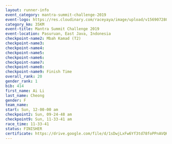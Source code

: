 ```yaml
---
layout: runner-info 
event_category: mantra-summit-challenge-2019 
event-logo: https://res.cloudinary.com/raceyaya/image/upload/v1569072809/logo/mantra-image_segrbx.jpg
category_km: 35KM 
event-title: Mantra Summit Challenge 2019 
event-location: Pasuruan, East Java, Indonesia 
checkpoint-name2: Mbah Kamad (T2) 
checkpoint-name3: 
checkpoint-name4: 
checkpoint-name5: 
checkpoint-name6: 
checkpoint-name7: 
checkpoint-name8: 
checkpoint-name9: Finish Time
overall_rank: 20
gender_rank: 1
bib: 414
first_name: Ai Li
last_name: Cheong
gender: F
team_name: 
start: Sun, 12-00-00 am
checkpoint2: Sun, 09-24-48 am
checkpoint9: Sun, 11-33-41 am
race_time: 11-33-41
status: FINISHER
certificate: https://drive.google.com/file/d/1sDwjLxFw6Yf3td78foPPnAVQKLutHcsK/view?usp=sharing
---
```

